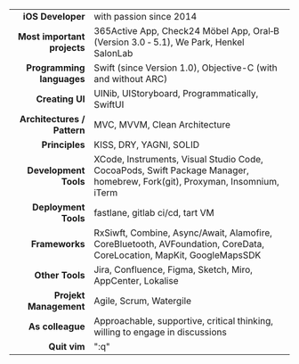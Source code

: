 |                             |                                                                                                                                 |
| --------------------------: | ------------------------------------------------------------------------------------------------------------------------------- |
|           **iOS Developer** | with passion since 2014                                                                                                         |
| **Most important projects** | 365Active App, Check24 Möbel App, Oral‑B (Version 3.0 ‑ 5.1), We Park, Henkel SalonLab                                          |
|   **Programming languages** | Swift (since Version 1.0), Objective-C (with and without ARC)                                                                   |
|             **Creating UI** | UINib, UIStoryboard, Programmatically, SwiftUI                                                                                  |
| **Architectures / Pattern** | MVC, MVVM, Clean Architecture                                                                                                   |
|              **Principles** | KISS, DRY, YAGNI, SOLID                                                                                                         |
|       **Development Tools** | XCode, Instruments, Visual Studio Code, CocoaPods, Swift Package Manager, homebrew,  Fork(git),  Proxyman, Insomnium, iTerm     |
|        **Deployment Tools** | fastlane, gitlab ci/cd, tart VM                                                                                                 |
|              **Frameworks** | RxSiwft, Combine, Async/Await, Alamofire, CoreBluetooth, AVFoundation, CoreData, CoreLocation, MapKit, GoogleMapsSDK |
|             **Other Tools** | Jira, Confluence, Figma, Sketch, Miro, AppCenter, Lokalise                                                                      |
|      **Projekt Management** | Agile, Scrum, Watergile                                                                                                         |
|            **As colleague** | Approachable, supportive, critical thinking, willing to engage in discussions                                                   |
|                **Quit vim** | ":q"                                                                                                                            |
